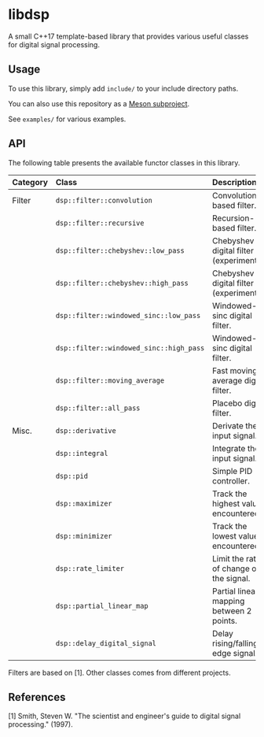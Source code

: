 # libdsp

A small C++17 template-based library that provides various useful
classes for digital signal processing.

## Usage

To use this library, simply add `include/` to your include directory paths.

You can also use this repository as a [Meson subproject](https://mesonbuild.com/Subprojects.html).

See `examples/` for various examples.


## API

The following table presents the available functor classes in this library.

| Category | Class                                   | Description                              |
|:---------|:----------------------------------------|:-----------------------------------------|
| Filter   | `dsp::filter::convolution`              | Convolution-based filter.                |
|          | `dsp::filter::recursive`                | Recursion-based filter.                  |
|          | `dsp::filter::chebyshev::low_pass`      | Chebyshev digital filter (experimental). |
|          | `dsp::filter::chebyshev::high_pass`     | Chebyshev digital filter (experimental). |
|          | `dsp::filter::windowed_sinc::low_pass`  | Windowed-sinc digital filter.            |
|          | `dsp::filter::windowed_sinc::high_pass` | Windowed-sinc digital filter.            |
|          | `dsp::filter::moving_average`           | Fast moving average digital filter.      |
|          | `dsp::filter::all_pass`                 | Placebo digital filter.                  |
| Misc.    | `dsp::derivative`                       | Derivate the input signal.               |
|          | `dsp::integral`                         | Integrate the input signal.              |
|          | `dsp::pid`                              | Simple PID controller.                   |
|          | `dsp::maximizer`                        | Track the highest value encountered.     |
|          | `dsp::minimizer`                        | Track the lowest value encountered.      |
|          | `dsp::rate_limiter`                     | Limit the rate of change of the signal.  |
|          | `dsp::partial_linear_map`               | Partial linear mapping between 2 points. |
|          | `dsp::delay_digital_signal`             | Delay rising/falling edge signal.        |

Filters are based on [1]. Other classes comes from different projects.

## References

[1] Smith, Steven W. "The scientist and engineer's guide to digital signal processing." (1997).